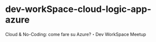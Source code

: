 # dev-workSpace-cloud-logic-app-azure
Cloud &amp; No-Coding: come fare su Azure?・Dev WorkSpace Meetup
